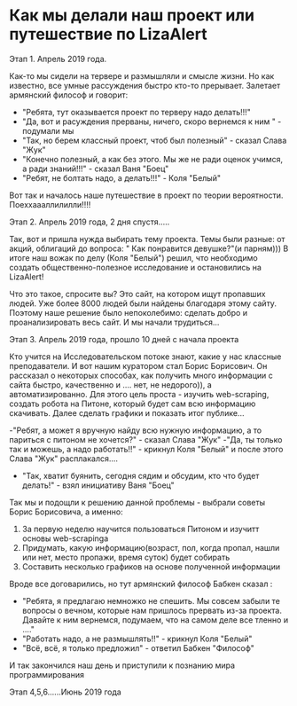# Как мы делали наш проект или путешествие по LizaAlert 

Этап 1. Апрель 2019 года.

Как-то мы сидели на тервере и размышляли и смысле жизни. Но как известно, все умные рассуждения быстро кто-то прерывает. Залетает армянский философ и говорит:
 - "Ребята, тут оказывается проект по терверу надо делать!!!"
 - "Да, вот и расуждения прерваны, ничего, скоро вернемся к ним " - подумали мы
 - "Так, но берем классный проект, чтоб был полезный" - сказал Слава "Жук"
 - "Конечно полезный, а как без этого. Мы же не ради оценок учимся, а ради знаний!!!" - сказал Ваня "Боец"
 - "Ребят, не болтать надо, а делать!!!" - Коля "Белый"
 
Вот так и началось наше путешествие в проект по теории вероятности. Поеххаааллилилли!!!!

Этап 2. Апрель 2019 года, 2 дня спустя.....

Так, вот и пришла нужда выбирать тему проекта. Темы были разные: от акций, облигаций до вопроса: " Как понравится девушке?"(и парням)))
В итоге наш вожак по делу (Коля "Белый") решил, что необходимо создать общественно-полезное исследование и остановились на LizaAlert! 

Что это такое, спросите вы? Это сайт, на котором ищут пропавших людей. Уже более 8000 людей были найдены благодаря этому сайту. Поэтому наше решение было непоколебимо: сделать добро и проанализировать весь сайт. И мы начали трудиться...

Этап 3. Апрель 2019 года, прошло 10 дней с начала проекта

Кто учится на Исследовательском потоке знают, какие у нас классные преподаватели. И вот нашим куратором стал Борис Борисович. Он рассказал о некоторых способах, как получить много информации с сайта быстро, качественно и .... нет, не недорого)), а автоматизированно. Для этого цель проста - изучить web-scraping, создать робота на Питоне, который будет сам всю информацию скачивать. Далее сделать графики и показать итог публике...

-"Ребят, а может я  вручную найду всю нужную информацию, а то париться с питоном не хочется?" - сказал Слава "Жук"
-"Да, ты только так и можешь, а надо работать!!" - крикнул Коля "Белый" и после этого Слава "Жук" расплакался....
- "Так, хватит буянить, сегодня сядим и обсудим, кто что будет делать!" - взял инициативу Ваня "Боец"

Так мы и подощли к решению данной проблемы - выбрали советы Борис Борисовича, а именно:
1) За первую неделю научится пользоваться Питоном и изучитт основы web-scrapinga
2) Придумать, какую информацию(возраст, пол, когда пропал, нашли или нет, место пропажи, время суток) будет собирать
3) Составить несколько графиков на основе полученной информации

Вроде все договарились, но тут армянский философ Бабкен сказал :
- "Ребята, я предлагаю немножко не спешить. Мы совсем забыли те вопросы о вечном, которые нам пришлось прервать из-за проекта. Давайте к ним вернемся, подумаем, что на самом деле все тленно и ...."
 - "Работать надо, а не размышлять!!" - крикнул Коля "Белый"
 - "Всё, всё, я только предложил" - ответил Бабкен "Философ"
 
И так закончился наш день и приступили к познанию мира программирования

Этап 4,5,6......Июнь 2019 года


